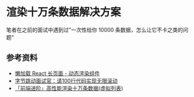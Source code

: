 # 渲染十万条数据解决方案



笔者在之前的面试中遇到过”一次性给你 10000 条数据，怎么让它不卡之类的问题“

















## 参考资料

- [懒加载 React 长页面 - 动态渲染组件](https://mp.weixin.qq.com/s/YBr37yNJD2pSmNZ9QPP-yA)
- [字节跳动面试官：请100行代码实现无限滚动](https://mp.weixin.qq.com/s/oAlkEB4G6I5BokZQ02Pvng)
- [「前端进阶」高性能渲染十万条数据(虚拟列表)](https://mp.weixin.qq.com/s?__biz=MzU3Nzk3NDk5OQ==&mid=2247483836&idx=1&sn=31adbff9461dc2a1f90cb6b947e53fb4&chksm=fd7d2604ca0aaf12011800b7b08cb13d1e0dca01f9ec46a40edafb0d1c3f9a065ae0e38844cb&mpshare=1&scene=1&srcid=&sharer_sharetime=1572568998733&sharer_shareid=778ad5bf3b27e0078eb105d7277263f6#rd)

